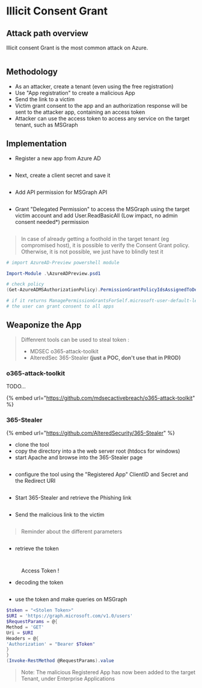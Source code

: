 # Illicit Consent Grant

## Attack path overview

Illicit consent Grant is the most common attack on Azure.

<figure><img src="../../../../../.gitbook/assets/image (10).png" alt=""><figcaption></figcaption></figure>

## Methodology

* As an attacker, create a tenant (even using the free registration)
* &#x20;Use "App registration" to create a malicious App
* Send the link to a victim
* Victim grant consent to the app and an authorization response will be sent to the attacker app, containing an access token
* Attacker can use the access token to access any service on the target tenant, such as MSGraph

## Implementation

* Register a new app from Azure AD

<figure><img src="../../../../../.gitbook/assets/image (18).png" alt=""><figcaption></figcaption></figure>

* Next, create a client secret and save it

<figure><img src="../../../../../.gitbook/assets/image (15).png" alt=""><figcaption></figcaption></figure>

* Add API permission for MSGraph API

<figure><img src="../../../../../.gitbook/assets/image (14).png" alt=""><figcaption></figcaption></figure>

* Grant "Delegated Permission" to access the MSGraph using the target victim account and add User.ReadBasicAll (Low impact, no admin consent needed\*) permission

<figure><img src="../../../../../.gitbook/assets/image (26).png" alt=""><figcaption></figcaption></figure>

> In case of already getting a foothold in the target tenant (eg compromised host), it is possible to verify the Consent Grant policy. Otherwise, it is not possible, we just have to blindly test it&#x20;

```powershell
# import AzureAD-Preview powershell module

Import-Module .\AzureADPreview.psd1

# check policy
(Get-AzureADMSAuthorizationPolicy).PermissionGrantPolicyIdsAssignedToDefaultUserRole

# if it returns ManagePermissionGrantsForSelf.microsoft-user-default-legacy, it means tha
# the user can grant consent to all apps
```

## Weaponize the App

> Diffenrent tools can be used to steal token :&#x20;
>
> * MDSEC o365-attack-toolkit
> * AlteredSec 365-Stealer **(just a POC, don't use that in PROD)**
>
>

### o365-attack-toolkit

TODO...

{% embed url="https://github.com/mdsecactivebreach/o365-attack-toolkit" %}

### 365-Stealer

{% embed url="https://github.com/AlteredSecurity/365-Stealer" %}

* clone the tool
* copy the directory into a the web server root (htdocs for windows)
* start Apache and browse into the 365-Stealer page

<figure><img src="../../../../../.gitbook/assets/image (22).png" alt=""><figcaption></figcaption></figure>

* configure the tool using the "Registered App" ClientID and Secret and the Redirect URI

<figure><img src="../../../../../.gitbook/assets/image (27).png" alt=""><figcaption></figcaption></figure>

* Start 365-Stealer and retrieve the Phishing link

<figure><img src="../../../../../.gitbook/assets/image (16).png" alt=""><figcaption></figcaption></figure>

* Send the malicious link to the victim

<figure><img src="../../../../../.gitbook/assets/image (28).png" alt=""><figcaption></figcaption></figure>

> Reminder about the different parameters

<figure><img src="../../../../../.gitbook/assets/image (13).png" alt=""><figcaption></figcaption></figure>

* retrieve the token

<figure><img src="../../../../../.gitbook/assets/image (11).png" alt=""><figcaption></figcaption></figure>

<figure><img src="../../../../../.gitbook/assets/image (12).png" alt=""><figcaption><p>Access Token !</p></figcaption></figure>

* decoding the token

<figure><img src="../../../../../.gitbook/assets/image (25).png" alt=""><figcaption></figcaption></figure>

* use the token and make queries on MSGraph

```powershell
$token = "<Stolen Token>"
$URI = 'https://graph.microsoft.com/v1.0/users'
$RequestParams = @{
Method = 'GET'
Uri = $URI
Headers = @{
'Authorization' = "Bearer $Token"
}
}
(Invoke-RestMethod @RequestParams).value
```

> Note: The malicious Registered App has now been added to the target Tenant, under Enterprise Applications
>
>

<figure><img src="../../../../../.gitbook/assets/image (29).png" alt=""><figcaption></figcaption></figure>
